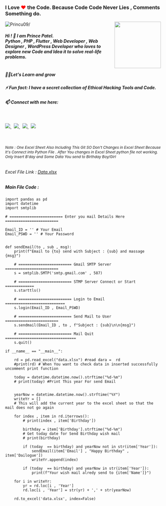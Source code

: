 ### I Love <span style="color:red">❤</span> the Code. Because Code Code Never Lies , Comments Something do.

<img align ="right" src = "https://princu09.github.io/nfwebbuilder/img/logo.png" width="150" height="150">

<p align="left"> <img src=https://komarev.com/ghpvc/?username=princu09&color=orange alt=Princu09/></p>


##### Hi ! 👋 I am Prince Patel.<br>Python , PHP , Flutter , Web Developer , Web Designer , WordPress Developer who loves to explore new Code and Idea it to solve real-life problems.<br /><br>

##### 👨‍💻Let's Learn and grow<br />
##### ⚡ Fun fact: I have a secret collection of Ethical Hacking Tools and Code. <br />
##### 📫 Connect with me here:<br />
 <br />
 <p>
  <a href="https://www.instagram.com/princu09">
    <img src="https://img.shields.io/badge/princu.09-386938188?style=flat&logo=instagram&color=black">
  </a> &nbsp; 
  <a href="https://twitter.com/princu09">
    <img src="https://img.shields.io/badge/@princu09-30302f?style=flat&logo=twitter&color=black">
  </a>&nbsp; 
  <a href="https://github.com/princu09">
    <img src="https://img.shields.io/badge/@princu09-30302f?style=flat&logo=github&color=black">
  </a>&nbsp;
    <a href="https://www.t.me/proghub09">
    <img src="https://img.shields.io/badge/ProgHub09-386938188?style=flat&logo=telegram&color=black">
  </a>
</p>


<br>

###### <p style="font-size:12px"> Note : One Excel Sheet Also Including This Git SO Don't Changes in Excel Sheet Because It's Connect into Python File . After You changes in Excel Sheet python file not working. Only Insert B'day and Some Data You send to Birthday Boy/Girl</p>

###### Excel File Link : <a href="data.xlsx">Data.xlsx</a>

##### Main File Code :

```
import pandas as pd
import datetime
import smtplib

# ======================== Enter you mail Details Here ========================

Email_ID = '' # Your Email
Email_PSWD = '' # Your Password


def sendEmail(to , sub , msg):
    print(f"Email to {to} send with Subject : {sub} and massage {msg}")
    
    # ======================== Gmail SMTP Server ========================
    s = smtplib.SMTP('smtp.gmail.com' , 587)
    
    # ======================== STMP Server Connect or Start =============
    s.starttls()

    # ======================== Login to Email ===========================
    s.login(Email_ID , Email_PSWD)
    
    # ======================== Send Mail to User ========================
    s.sendmail(Email_ID , to , f"Subject : {sub}\n\n{msg}")
    
    # ======================== Mail Quit ================================
    s.quit()

if __name__ == "__main__":

    rd = pd.read_excel("data.xlsx") #read dara =  rd
    #print(rd) # When You want to check data in inserted successfully uncomment print function
    
    today = datetime.datetime.now().strftime("%d-%m")
    # print(today) #Print This year For send Email


    yearNow = datetime.datetime.now().strftime("%Y")
    writeYr = []
    # This will add the current year to the excel sheet so that the mail does not go again

    for index , item in rd.iterrows():
        # print(index , item['Birthday'])

        birthday = item['Birthday'].strftime("%d-%m")
        # Get today date for Send Birthday wish mail
        # print(birthday)

        if (today  == birthday) and yearNow not in str(item['Year']):
            sendEmail(item['Email'] , "Happy Birthday" , item['Dailogue'])
            writeYr.append(index)

        if (today  == birthday) and yearNow in str(item['Year']):
            print(f"Your wish mail alredy send to {item['Name']}")
    
    for i in writeYr:
        yr = rd.loc[i , 'Year']
        rd.loc[i , 'Year'] = str(yr) + ',' + str(yearNow)

    rd.to_excel('data.xlsx', index=False)
```